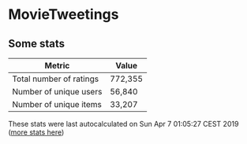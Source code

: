 # MovieTweetings
## Some stats

Metric | Value
--- | ---
Total number of ratings                 | 772,355
Number of unique users                  | 56,840
Number of unique items                  | 33,207
These stats were last autocalculated on Sun Apr 7 01:05:27 CEST 2019  ([more stats here](./stats.md))

